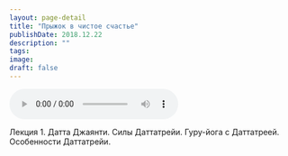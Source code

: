 ```yaml
---
layout: page-detail
title: "Прыжок в чистое счастье"
publishDate: 2018.12.22
description: ""
tags:
image:
draft: false
---
```


<audio title="2018.12.22 - Прыжок в чистое счастье.mp3" src="https://filer-api.advayta.org/v1.0/public/files/74983" controls=""></audio>

 Лекция 1\. Датта Джаянти. Силы Даттатрейи. Гуру-йога с Даттатреей. Особенности Даттатрейи.

  
